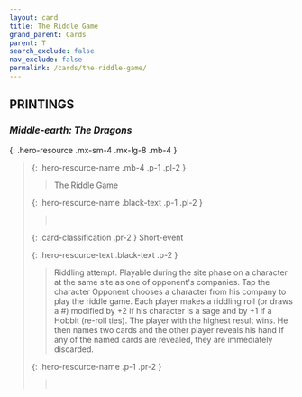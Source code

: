 ```yaml
---
layout: card
title: The Riddle Game
grand_parent: Cards
parent: T
search_exclude: false
nav_exclude: false
permalink: /cards/the-riddle-game/
---
```


## PRINTINGS


### _Middle-earth: The Dragons_

{: .hero-resource .mx-sm-4 .mx-lg-8 .mb-4 }
> {: .hero-resource-name .mb-4 .p-1 .pl-2 }
> > <div class="card-mp"></div>
> > <div class="card-name">The Riddle Game</div>
>
> {: .hero-resource-name .black-text .p-1 .pl-2 }
> > &nbsp;
>
> {: .card-classification .pr-2 }
> Short-event
>
> {: .hero-resource-text .black-text .p-2 }
> > Riddling attempt. Playable during the site phase on a character at the same site as one of opponent's companies. Tap the character Opponent chooses a character from his company to play the riddle game. Each player makes a riddling roll (or draws a #) modified by +2 if his character is a sage and by +1 if a Hobbit (re-roll ties). The player with the highest result wins. He then names two cards and the other player reveals his hand If any of the named cards are revealed, they are immediately discarded. 
> 
> {: .hero-resource-name .p-1 .pr-2 }
> > <div class="card-shield"></div>
> > <div class="card-corruption">&nbsp;</div>
